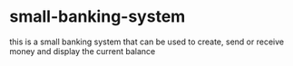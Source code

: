 # small-banking-system
this is a small banking system that can be used to create, send or receive money and display the current balance 
